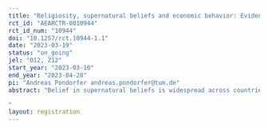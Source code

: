 ```yaml
---
title: "Religiosity, supernatural beliefs and economic behavior: Evidence from lab-in-the-field experiments in Bangladesh"
rct_id: "AEARCTR-0010944"
rct_id_num: "10944"
doi: "10.1257/rct.10944-1.1"
date: "2023-03-19"
status: "on_going"
jel: "O12, Z12"
start_year: "2023-03-10"
end_year: "2023-04-20"
pi: "Andreas Pondorfer andreas.pondorfer@tum.de"
abstract: "Belief in supernatural beliefs is widespread across countries and pervasive in the daily life of many people. Previous empirical evidence has focused on the relationship of supernatural beliefs and prosocial behavior (e.g., Gershman 2016, 2021; Le Rossignol et al. 2022). Yet, empirical evidence on the relationship between supernatural beliefs, individual and social risk preferences, and honest behavior is missing. These outcomes are fundamental for economic development and many economic decisions such as investment decisions, occupational choices, and health behavior. In this project, we investigate the causal effect of supernatural beliefs on individual risk taking, social risk taking, honest behavior and associated perceived social norms. To do so, we conduct a lab-in-the field experiment in rural Bangladesh. Our experiment consists of a control group and two treatment groups where participants are asked to donate money to agents who are believed to have supernatural powers. In a second project, we investigate reputational concerns when donating money to those agents.
"
layout: registration
---
```



